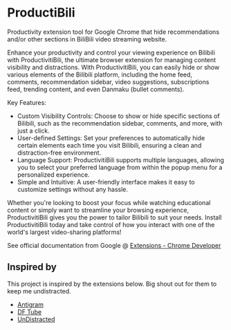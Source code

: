 # ProductiBili

Productivity extension tool for Google Chrome that hide recommendations and/or other sections in BiliBili video streaming website.

Enhance your productivity and control your viewing experience on Bilibili with ProductivitiBili, the ultimate browser extension for managing content visibility and distractions. With ProductivitiBili, you can easily hide or show various elements of the Bilibili platform, including the home feed, comments, recommendation sidebar, video suggestions, subscriptions feed, trending content, and even Danmaku (bullet comments).

Key Features:

- Custom Visibility Controls: Choose to show or hide specific sections of Bilibili, such as the recommendation sidebar, comments, and more, with just a click.
- User-defined Settings: Set your preferences to automatically hide certain elements each time you visit Bilibili, ensuring a clean and distraction-free environment.
- Language Support: ProductivitiBili supports multiple languages, allowing you to select your preferred language from within the popup menu for a personalized experience.
- Simple and Intuitive: A user-friendly interface makes it easy to customize settings without any hassle.

Whether you're looking to boost your focus while watching educational content or simply want to streamline your browsing experience, ProductivitiBili gives you the power to tailor Bilibili to suit your needs. Install ProductivitiBili today and take control of how you interact with one of the world's largest video-sharing platforms!

See official documentation from Google @ [Extensions - Chrome Developer](https://developer.chrome.com/docs/extensions/)

## Inspired by

This project is inspired by the extensions below. Big shout out for them to keep me undistracted.

- [Antigram](https://chrome.google.com/webstore/detail/antigram-explore-blocker/igbheapdmolhhmmklmkfjjjncmhihfjh)
- [DF Tube](https://chrome.google.com/webstore/detail/df-tube-distraction-free/mjdepdfccjgcndkmemponafgioodelna)
- [UnDistracted](https://chrome.google.com/webstore/detail/undistracted-hide-faceboo/pjjgklgkfeoeiebjogplpnibpfnffkng)
